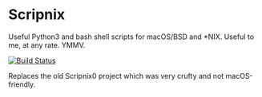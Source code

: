 # Scripnix
Useful Python3 and bash shell scripts for macOS/BSD and \*NIX. Useful to me, at any rate. YMMV.

[![Build Status](https://travis-ci.org/yukondude/Scripnix.svg?branch=master)](https://travis-ci.org/yukondude/Scripnix)

Replaces the old Scripnix0 project which was very crufty and not macOS-friendly.
